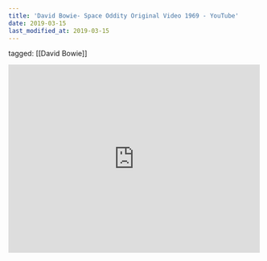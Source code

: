 ```yaml
---
title: 'David Bowie- Space Oddity Original Video 1969 - YouTube'
date: 2019-03-15
last_modified_at: 2019-03-15
---
```

tagged: [[David Bowie]]
<iframe allow="accelerometer; autoplay; clipboard-write; encrypted-media; gyroscope; picture-in-picture" allowfullscreen="" frameborder="0" height="375" id="youtube_iframe" src="https://www.youtube.com/embed/D67kmFzSh_o?feature=oembed&amp;enablejsapi=1&amp;origin=https://safe.txmblr.com&amp;wmode=opaque" width="500"></iframe>